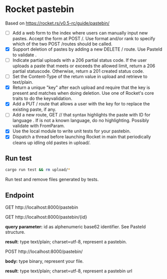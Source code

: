 # Rocket pastebin
Based on https://rocket.rs/v0.5-rc/guide/pastebin/

- [ ] Add a web form to the index where users can manually input new pastes. Accept the form at POST /. Use format and/or rank to specify which of the two POST /routes should be called.
- [x] Support deletion of pastes by adding a new DELETE /<id> route. Use PasteId to validate <id>.
- [ ] Indicate partial uploads with a 206 partial status code. If the user uploads a paste that meets or exceeds the allowed limit, return a 206 partial statuscode. Otherwise, return a 201 created status code.
- [ ] Set the Content-Type of the return value in upload and retrieve to text/plain.
- [x] Return a unique "key" after each upload and require that the key is present and matches when doing deletion. Use one of Rocket's core traits to do the keyvalidation.
- [x] Add a PUT /<id> route that allows a user with the key for <id> to replace the existing paste, if any.
- [ ] Add a new route, GET /<id>/<lang> that syntax highlights the paste with ID <id> for language <lang>. If <lang> is not a known language, do no highlighting. Possibly validate <lang> with FromParam.
- [x] Use the local module to write unit tests for your pastebin.
- [x] Dispatch a thread before launching Rocket in main that periodically cleans up idling old pastes in upload/.

## Run test 

``` sh
cargo run test && rm upload/*
```

Run test and remove files generated by tests.

## Endpoint

GET http://localhost:8000/pastebin


GET http://localhost:8000/pastebin/{id}

**query parameter:** id as alphenumeric base62 identifier. See PasteId structure.

**result**: type text/plain; charset=utf-8, represent a pastebin.

POST http://localhost:8000/pastebin/

**body:** type binary, represent your file.

**result**: type text/plain; charset=utf-8, represent a pastebin url
